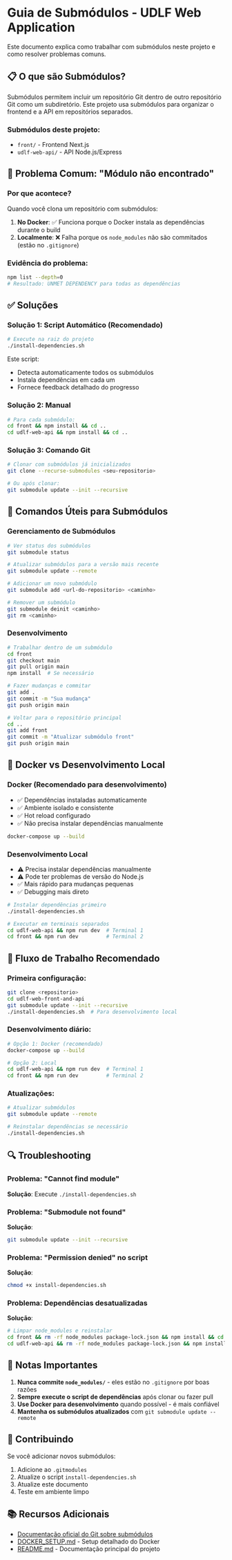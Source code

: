 # Guia de Submódulos - UDLF Web Application

Este documento explica como trabalhar com submódulos neste projeto e como resolver problemas comuns.

## 📋 O que são Submódulos?

Submódulos permitem incluir um repositório Git dentro de outro repositório Git como um subdiretório. Este projeto usa submódulos para organizar o frontend e a API em repositórios separados.

### Submódulos deste projeto:
- `front/` - Frontend Next.js
- `udlf-web-api/` - API Node.js/Express

## 🚨 Problema Comum: "Módulo não encontrado"

### Por que acontece?

Quando você clona um repositório com submódulos:

1. **No Docker**: ✅ Funciona porque o Docker instala as dependências durante o build
2. **Localmente**: ❌ Falha porque os `node_modules` não são commitados (estão no `.gitignore`)

### Evidência do problema:
```bash
npm list --depth=0
# Resultado: UNMET DEPENDENCY para todas as dependências
```

## ✅ Soluções

### Solução 1: Script Automático (Recomendado)

```bash
# Execute na raiz do projeto
./install-dependencies.sh
```

Este script:
- Detecta automaticamente todos os submódulos
- Instala dependências em cada um
- Fornece feedback detalhado do progresso

### Solução 2: Manual

```bash
# Para cada submódulo:
cd front && npm install && cd ..
cd udlf-web-api && npm install && cd ..
```

### Solução 3: Comando Git

```bash
# Clonar com submódulos já inicializados
git clone --recurse-submodules <seu-repositorio>

# Ou após clonar:
git submodule update --init --recursive
```

## 🔧 Comandos Úteis para Submódulos

### Gerenciamento de Submódulos

```bash
# Ver status dos submódulos
git submodule status

# Atualizar submódulos para a versão mais recente
git submodule update --remote

# Adicionar um novo submódulo
git submodule add <url-do-repositorio> <caminho>

# Remover um submódulo
git submodule deinit <caminho>
git rm <caminho>
```

### Desenvolvimento

```bash
# Trabalhar dentro de um submódulo
cd front
git checkout main
git pull origin main
npm install  # Se necessário

# Fazer mudanças e commitar
git add .
git commit -m "Sua mudança"
git push origin main

# Voltar para o repositório principal
cd ..
git add front
git commit -m "Atualizar submódulo front"
git push origin main
```

## 🐳 Docker vs Desenvolvimento Local

### Docker (Recomendado para desenvolvimento)
- ✅ Dependências instaladas automaticamente
- ✅ Ambiente isolado e consistente
- ✅ Hot reload configurado
- ✅ Não precisa instalar dependências manualmente

```bash
docker-compose up --build
```

### Desenvolvimento Local
- ⚠️ Precisa instalar dependências manualmente
- ⚠️ Pode ter problemas de versão do Node.js
- ✅ Mais rápido para mudanças pequenas
- ✅ Debugging mais direto

```bash
# Instalar dependências primeiro
./install-dependencies.sh

# Executar em terminais separados
cd udlf-web-api && npm run dev  # Terminal 1
cd front && npm run dev         # Terminal 2
```

## 🚀 Fluxo de Trabalho Recomendado

### Primeira configuração:
```bash
git clone <repositorio>
cd udlf-web-front-and-api
git submodule update --init --recursive
./install-dependencies.sh  # Para desenvolvimento local
```

### Desenvolvimento diário:
```bash
# Opção 1: Docker (recomendado)
docker-compose up --build

# Opção 2: Local
cd udlf-web-api && npm run dev  # Terminal 1
cd front && npm run dev         # Terminal 2
```

### Atualizações:
```bash
# Atualizar submódulos
git submodule update --remote

# Reinstalar dependências se necessário
./install-dependencies.sh
```

## 🔍 Troubleshooting

### Problema: "Cannot find module"
**Solução**: Execute `./install-dependencies.sh`

### Problema: "Submodule not found"
**Solução**: 
```bash
git submodule update --init --recursive
```

### Problema: "Permission denied" no script
**Solução**:
```bash
chmod +x install-dependencies.sh
```

### Problema: Dependências desatualizadas
**Solução**:
```bash
# Limpar node_modules e reinstalar
cd front && rm -rf node_modules package-lock.json && npm install && cd ..
cd udlf-web-api && rm -rf node_modules package-lock.json && npm install && cd ..
```

## 📝 Notas Importantes

1. **Nunca commite `node_modules/`** - eles estão no `.gitignore` por boas razões
2. **Sempre execute o script de dependências** após clonar ou fazer pull
3. **Use Docker para desenvolvimento** quando possível - é mais confiável
4. **Mantenha os submódulos atualizados** com `git submodule update --remote`

## 🤝 Contribuindo

Se você adicionar novos submódulos:

1. Adicione ao `.gitmodules`
2. Atualize o script `install-dependencies.sh`
3. Atualize este documento
4. Teste em ambiente limpo

## 📚 Recursos Adicionais

- [Documentação oficial do Git sobre submódulos](https://git-scm.com/book/en/v2/Git-Tools-Submodules)
- [DOCKER_SETUP.md](DOCKER_SETUP.md) - Setup detalhado do Docker
- [README.md](README.md) - Documentação principal do projeto
